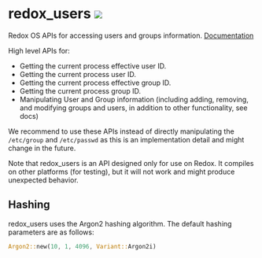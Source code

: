# redox_users <a href="https://crates.io/crates/redox_users"><img src="https://img.shields.io/crates/v/redox_users.svg"></a>

Redox OS APIs for accessing users and groups information. [Documentation](https://docs.rs/redox_users/0.1.0/redox_users/)

High level APIs for:

- Getting the current process effective user ID.
- Getting the current process user ID.
- Getting the current process effective group ID.
- Getting the current process group ID.
- Manipulating User and Group information (including adding, removing, and modifying groups and users, in addition to other functionality, see docs)

We recommend to use these APIs instead of directly manipulating the
`/etc/group` and `/etc/passwd` as this is an implementation detail and
might change in the future.

Note that redox_users is an API designed only for use on Redox. It compiles on other platforms (for testing), but it will not work and might produce unexpected behavior.

## Hashing
redox_users uses the Argon2 hashing algorithm. The default hashing parameters are as follows:
```Rust
Argon2::new(10, 1, 4096, Variant::Argon2i)
```
